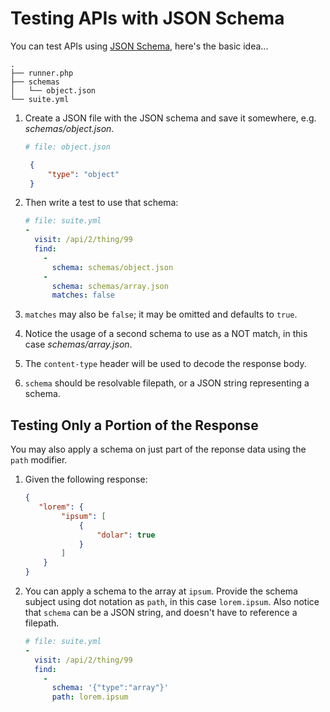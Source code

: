 # Testing APIs with JSON Schema

You can test APIs using [JSON Schema](https://json-schema.org/), here's the basic idea...

```text
.
├── runner.php
├── schemas
│   └── object.json
└── suite.yml
```

1. Create a JSON file with the JSON schema and save it somewhere, e.g. _schemas/object.json_.

    ```yaml
   # file: object.json
   ```
   ```json
    {
        "type": "object"
    }
    ```
2. Then write a test to use that schema:

    ```yaml
    # file: suite.yml
    -
      visit: /api/2/thing/99
      find:
        -
          schema: schemas/object.json
        -
          schema: schemas/array.json
          matches: false
    ```
3. `matches` may also be `false`; it may be omitted and defaults to `true`.
4. Notice the usage of a second schema to use as a NOT match, in this case _schemas/array.json_.
5. The `content-type` header will be used to decode the response body.
6. `schema` should be resolvable filepath, or a JSON string representing a schema.

## Testing Only a Portion of the Response

You may also apply a schema on just part of the reponse data using the `path` modifier.

1. Given the following response:

   ```json
   {
      "lorem": {
           "ipsum": [
               {
                   "dolar": true
               }
           ]
       }
   }
   ```

2. You can apply a schema to the array at `ipsum`. Provide the schema subject using dot notation as `path`, in this case `lorem.ipsum`. Also notice that `schema` can be a JSON string, and doesn't have to reference a filepath.

   ```yaml
   # file: suite.yml
   -
     visit: /api/2/thing/99
     find:
       -
         schema: '{"type":"array"}'
         path: lorem.ipsum
   ```
